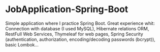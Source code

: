 # JobApplication-Spring-Boot

Simple application where I practice Spring Boot. Great experience whit: Connection with database (I used MySQL), Hibernate relations ORM, RestFull Web Services, Thymeleaf for web pages, Spring Security (authentication, authorization, encoding/decoding passwords (bcrypt)), basic Lombok...
